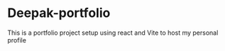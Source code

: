# Deepak-portfolio
This is a portfolio project setup using react and Vite to host my personal profile
